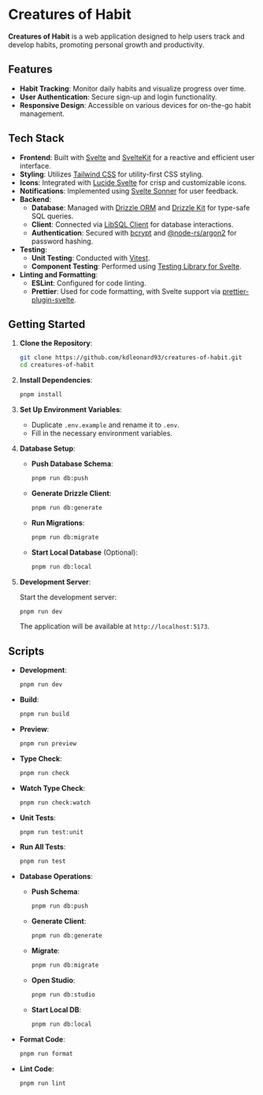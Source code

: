 # Creatures of Habit

**Creatures of Habit** is a web application designed to help users track and develop habits, promoting personal growth and productivity.

## Features

- **Habit Tracking**: Monitor daily habits and visualize progress over time.
- **User Authentication**: Secure sign-up and login functionality.
- **Responsive Design**: Accessible on various devices for on-the-go habit management.

## Tech Stack

- **Frontend**: Built with [Svelte](https://svelte.dev/) and [SvelteKit](https://kit.svelte.dev/) for a reactive and efficient user interface.
- **Styling**: Utilizes [Tailwind CSS](https://tailwindcss.com/) for utility-first CSS styling.
- **Icons**: Integrated with [Lucide Svelte](https://lucide.dev/) for crisp and customizable icons.
- **Notifications**: Implemented using [Svelte Sonner](https://github.com/robbrazier/svelte-sonner) for user feedback.
- **Backend**:
  - **Database**: Managed with [Drizzle ORM](https://orm.drizzle.team/) and [Drizzle Kit](https://github.com/drizzle-team/drizzle-kit) for type-safe SQL queries.
  - **Client**: Connected via [LibSQL Client](https://github.com/libsql/libsql-client) for database interactions.
  - **Authentication**: Secured with [bcrypt](https://www.npmjs.com/package/bcrypt) and [@node-rs/argon2](https://github.com/napi-rs/node-rs/tree/main/packages/argon2) for password hashing.
- **Testing**:
  - **Unit Testing**: Conducted with [Vitest](https://vitest.dev/).
  - **Component Testing**: Performed using [Testing Library for Svelte](https://testing-library.com/docs/svelte-testing-library/intro/).
- **Linting and Formatting**:
  - **ESLint**: Configured for code linting.
  - **Prettier**: Used for code formatting, with Svelte support via [prettier-plugin-svelte](https://github.com/sveltejs/prettier-plugin-svelte).

## Getting Started

1. **Clone the Repository**:

   ```bash
   git clone https://github.com/kdleonard93/creatures-of-habit.git
   cd creatures-of-habit
   ```

2. **Install Dependencies**:

   ```bash
   pnpm install
   ```

3. **Set Up Environment Variables**:

   - Duplicate `.env.example` and rename it to `.env`.
   - Fill in the necessary environment variables.

4. **Database Setup**:

   - **Push Database Schema**:

     ```bash
     pnpm run db:push
     ```

   - **Generate Drizzle Client**:

     ```bash
     pnpm run db:generate
     ```

   - **Run Migrations**:

     ```bash
     pnpm run db:migrate
     ```

   - **Start Local Database** (Optional):

     ```bash
     pnpm run db:local
     ```

5. **Development Server**:

   Start the development server:

   ```bash
   pnpm run dev
   ```

   The application will be available at `http://localhost:5173`.

## Scripts

- **Development**:

  ```bash
  pnpm run dev
  ```

- **Build**:

  ```bash
  pnpm run build
  ```

- **Preview**:

  ```bash
  pnpm run preview
  ```

- **Type Check**:

  ```bash
  pnpm run check
  ```

- **Watch Type Check**:

  ```bash
  pnpm run check:watch
  ```

- **Unit Tests**:

  ```bash
  pnpm run test:unit
  ```

- **Run All Tests**:

  ```bash
  pnpm run test
  ```

- **Database Operations**:

  - **Push Schema**:

    ```bash
    pnpm run db:push
    ```

  - **Generate Client**:

    ```bash
    pnpm run db:generate
    ```

  - **Migrate**:

    ```bash
    pnpm run db:migrate
    ```

  - **Open Studio**:

    ```bash
    pnpm run db:studio
    ```

  - **Start Local DB**:

    ```bash
    pnpm run db:local
    ```

- **Format Code**:

  ```bash
  pnpm run format
  ```

- **Lint Code**:

  ```bash
  pnpm run lint
  ```
